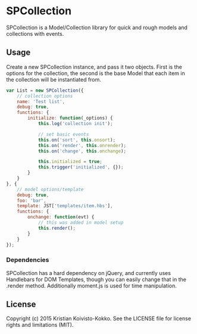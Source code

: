 # SPCollection

SPCollection is a Model/Collection library for quick and rough models and collections with events.

## Usage

Create a new SPCollection instance, and pass it two objects. First is the options for the collection, the second is the base Model that each item in the collection will be instantiated from.

```javascript
var List = new SPCollection({
	// collection options
	name: 'Test list',
	debug: true,
	functions: {
		initialize: function(_options) {
			this.log('collection init');

			// set basic events
			this.on('sort', this.onsort);
			this.on('render', this.onrender);
			this.on('change', this.onchange);

			this.initialized = true;
			this.trigger('initialized', {});
		}
	}
}, {
	// model options/template
	debug: true,
	foo: 'bar',
	template: JST['templates/item.hbs'],
	functions: {
		onchange: function(evt) {
			// this was added in model setup
			this.render();
		}
	}
});
```

### Dependencies

SPCollection has a hard dependency on jQuery, and currently uses Handlebars for DOM Templates, though you can easily change that in the .render method. Additionally moment.js is used for time manipulation.

## License

Copyright (c) 2015 Kristian Koivisto-Kokko. See the LICENSE file for license rights and
limitations (MIT).